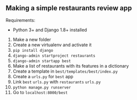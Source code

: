 Making a simple restaurants review app
---

Requirements: 
- Python 3+ and Django 1.8+ installed

1. Make a new folder 
2. Create a new virtualenv and activate it
3. `pip install django`
4. `django-admin startproject restaurants`
5. `django-admin startapp best`
6. Make a list of restaurants with its features in a dictionary
7. Create a template in `best/templates/best/index.py`
8. Create a `urls.py` for `best` app
9. Link `best` `urls.py` with `restaurants` `urls.py`
10. `python manage.py runserver`
11. Go to `localhost:8000/best`
